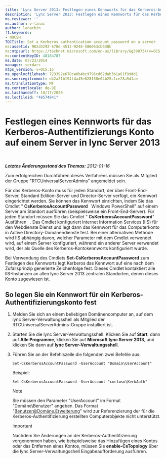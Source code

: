 ```yaml
---
title: 'Lync Server 2013: Festlegen eines Kennworts für das Kerberos-Authentifizierungs Konto auf einem Server'
description: 'Lync Server 2013: Festlegen eines Kennworts für das Kerberos-Authentifizierungs Konto auf einem Server.'
ms.reviewer: ''
ms.author: v-lanac
author: lanachin
f1.keywords:
- NOCSH
TOCTitle: Set a Kerberos authentication account password on a server
ms:assetid: 902d3292-678d-4512-9248-586053cb638b
ms:mtpsurl: https://technet.microsoft.com/en-us/library/Gg398734(v=OCS.15)
ms:contentKeyID: 48184787
ms.date: 07/23/2014
manager: serdars
mtps_version: v=OCS.15
ms.openlocfilehash: 723392e670ca0b4bc9796cd62dab3b1a61f99dd1
ms.sourcegitcommit: d42a21b194f4a45e828188e04b25c1ce28a5d1ae
ms.translationtype: MT
ms.contentlocale: de-DE
ms.lasthandoff: 10/17/2020
ms.locfileid: "48574841"
---
```

# <a name="set-a-kerberos-authentication-account-password-on-a-server-in-lync-server-2013"></a>Festlegen eines Kennworts für das Kerberos-Authentifizierungs Konto auf einem Server in lync Server 2013

<div data-xmlns="http://www.w3.org/1999/xhtml">

<div class="topic" data-xmlns="http://www.w3.org/1999/xhtml" data-msxsl="urn:schemas-microsoft-com:xslt" data-cs="https://msdn.microsoft.com/">

<div data-asp="https://msdn2.microsoft.com/asp">



</div>

<div id="mainSection">

<div id="mainBody">

<span> </span>

_**Letztes Änderungsstand des Themas:** 2012-01-16_

Zum erfolgreichen Durchführen dieses Verfahrens müssen Sie als Mitglied der Gruppe "RTCUniversalServerAdmins" angemeldet sein.

Für das Kerberos-Konto muss für jeden Standort, der über Front-End-Server, Standard Edition-Server und Director-Server verfügt, ein Kennwort eingerichtet werden. Sie können das Kennwort einrichten, indem Sie das Cmdlet " **CsKerberosAccountPassword**   Windows PowerShell" auf einem Server am Standort ausführen (beispielsweise ein Front-End-Server). Für jeden Standort müssen Sie das Cmdlet " **CsKerberosAccountPassword**" Ausführen   . Das Cmdlet konfiguriert Internet Information Services (IIS) für den Webdienste Dienst und legt dann das Kennwort für das Computerkonto in Active Directory-Domänendienste fest. Bei einer alternativen Methode wird IIS abhängig davon, welcher Parameter mit dem Cmdlet verwendet wird, auf einem Server konfiguriert, während ein anderer Server verwendet wird, der als Quelle des Kerberos-Kontokennworts konfiguriert wurde.

Bei Verwendung des Cmdlets **Set-CsKerberosAccountPassword** zum Festlegen des Kennworts legt Kerberos das Kennwort auf eine nach dem Zufallsprinzip generierte Zeichenfolge fest. Dieses Cmdlet kontaktiert alle IIS-Instanzen an allen lync Server 2013 zentralen Standorten, denen dieses Konto zugewiesen ist.

<div>

## <a name="to-set-a-password-for-a-kerberos-authentication-account"></a>So legen Sie ein Kennwort für ein Kerberos-Authentifizierungskonto fest

1.  Melden Sie sich an einem beliebigen Domänencomputer an, auf dem lync Server-Verwaltungsshell als Mitglied der RTCUniversalServerAdmins-Gruppe installiert ist.

2.  Starten Sie die lync Server-Verwaltungsshell: Klicken Sie auf **Start**, dann auf **Alle Programme**, klicken Sie auf **Microsoft lync Server 2013**, und klicken Sie dann auf **lync Server-Verwaltungsshell**.

3.  Führen Sie an der Befehlszeile die folgenden zwei Befehle aus:
    
        Set-CsKerberosAccountPassword -UserAccount "Domain\UserAccount"
    
    Beispiel:
    
        Set-CsKerberosAccountPassword -UserAccount "contoso\KerbAuth"
    
    <div>
    

    > [!NOTE]  
    > Sie müssen den Parameter "UserAccount" im Format "Domäne\Benutzer" angeben. Das Format "Benutzer@Domäne.Erweiterung" wird zur Referenzierung der für die Kerberos-Authentifizierung erstellten Computerobjekte nicht unterstützt.

    
    </div>
    
    <div>
    

    > [!IMPORTANT]  
    > Nachdem Sie Änderungen an der Kerberos-Authentifizierung vorgenommen haben, wie beispielsweise das Hinzufügen eines Kontos oder das Entfernen eines Kontos, müssen Sie <STRONG>enable-CsTopology</STRONG> über die lync Server-Verwaltungsshell Eingabeaufforderung ausführen.

    
    </div>

</div>

</div>

<span> </span>

</div>

</div>

</div>

